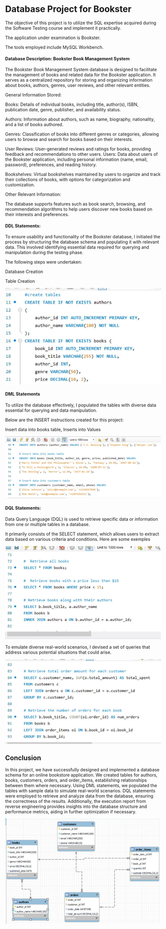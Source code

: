 # Database Project for Bookster

The objective of this project is to utilize the SQL expertise acquired during the Software Testing course and implement it practically. 

The application under examination is Bookster.

The tools employed include MySQL Workbench.



#### Database Description: Bookster Book Management System

The Bookster Book Management System database is designed to facilitate the management of books and related data for the Bookster application. It serves as a centralized repository for storing and organizing information about books, authors, genres, user reviews, and other relevant entities.

General Information Stored:

Books: Details of individual books, including title, author(s), ISBN, publication date, genre, publisher, and availability status.

Authors: Information about authors, such as name, biography, nationality, and a list of books authored.

Genres: Classification of books into different genres or categories, allowing users to browse and search for books based on their interests.

User Reviews: User-generated reviews and ratings for books, providing feedback and recommendations to other users.
Users: Data about users of the Bookster application, including personal information (name, email, password), preferences, and reading history.

Bookshelves: Virtual bookshelves maintained by users to organize and track their collections of books, with options for categorization and customization.

Other Relevant Information:

The database supports features such as book search, browsing, and recommendation algorithms to help users discover new books based on their interests and preferences.

#### DDL Statements: 

To ensure usability and functionality of the Bookster database, I initiated the process by structuring the database schema and populating it with relevant data. This involved identifying essential data required for querying and manipulation during the testing phase. 

The following steps were undertaken:

Database Creation

Table Creation


![](https://github.com/AlinaRaluca92/mySQL--proiect/blob/main/DDL.JPG)





#### DML Statements

To utilize the database effectively, I populated the tables with diverse data essential for querying and data manipulation. 

Below are the INSERT instructions created for this project:

Insert data into books table, Inserts into Values 


![](https://github.com/AlinaRaluca92/mySQL--proiect/blob/main/DML.JPG)


#### DQL Statements:


Data Query Language (DQL) is used to retrieve specific data or information from one or multiple tables in a database. 

It primarily consists of the SELECT statement, which allows users to extract data based on various criteria and conditions. Here are some exemples 

![](https://github.com/AlinaRaluca92/mySQL--proiect/blob/main/DQL.JPG)


To emulate diverse real-world scenarios, I devised a set of queries that address various potential situations that could arise.


![](https://github.com/AlinaRaluca92/mySQL--proiect/blob/main/Database.JPG)


## Conclusion

In this project, we have successfully designed and implemented a database schema for an online bookstore application.
We created tables for authors, books, customers, orders, and order_items, establishing relationships between them where necessary.
Using DML statements, we populated the tables with sample data to simulate real-world scenarios.
DQL statements were employed to retrieve and analyze data from the database, ensuring the correctness of the results.
Additionally, the execution report from reverse engineering provides insights into the database structure and performance metrics, aiding in further optimization if necessary.


![Execution Report](https://github.com/AlinaRaluca92/mySQL--proiect/blob/main/Capture.JPG)
